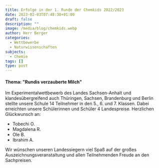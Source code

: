 ```yaml
---
title: Erfolge in der 1. Runde der Chemkids 2022/2023
date: 2023-02-03T07:48:30+01:00
draft: false
description: ""
image: /media/blog/chemkids.webp
author: Herr Berger
categories:
  - Wettbewerbe
  - Naturwissenschaften
subjects:
  - Chemie
tags: []
type: post
---
```

#### Thema: "Rundis verzauberte Milch"

Im Experimentalwettbewerb des Landes Sachsen-Anhalt und klandesübergreifend auch Thüringen, Sachsen, Brandenburg und Berlin stellte unsere Schule 14 Teilnehmer in den 5., 6. und 7. Klassen. Dabei erreichten unsere Schülerinnen und Schüler 4 Landespreise. Herzlichen Glückwunsch an:

- Tobechi O.
- Magdalena R.
- Ole B.
- Ibrahim A.

Wir wünschen unseren Landessiegern viel Spaß auf der großes Auszeichnungsveranstaltung und allen Teilnehmenden Freude an den Sachpreisen. 









